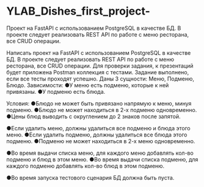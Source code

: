 # YLAB_Dishes_first_project-
Проект на FastAPI с использованием PostgreSQL в качестве БД. В проекте следует реализовать REST API по работе с меню ресторана, все CRUD операции.

Написать проект на FastAPI с использованием PostgreSQL в качестве БД. В проекте следует реализовать REST API по работе с меню ресторана, все CRUD операции. Для проверки задания, к презентаций будет приложена Postman коллекция с тестами. Задание выполнено, если все тесты проходят успешно. 
Даны 3 сущности: Меню, Подменю, Блюдо.
Зависимости: 
●У меню есть подменю, которые к ней привязаны. 
●У подменю есть блюда. 
 
Условия: 
●Блюдо не может быть привязано напрямую к меню, минуя подменю. 
●Блюдо не может находиться в 2-х подменю одновременно. 
●Цены блюд выводить с округлением до 2 знаков после запятой. 

●Если удалить меню, должны удалиться все подменю и блюда этого меню. 
●Если удалить подменю, должны удалиться все блюда этого подменю. 
●Подменю не может находиться в 2-х меню одновременно. 

●Во время выдачи списка меню, для каждого меню добавлять кол-во подменю и блюд в этом меню. 
●Во время выдачи списка подменю, для каждого подменю добавлять кол-во блюд в этом подменю. 

●Во время запуска тестового сценария БД должна быть пуста.
